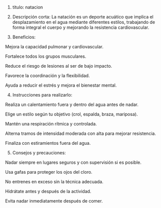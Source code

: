 1. titulo:
natacion

2. Descripción corta:
La natación es un deporte acuático que implica el desplazamiento en el agua mediante diferentes estilos, trabajando de forma integral el cuerpo y mejorando la resistencia cardiovascular.

3. Beneficios:

Mejora la capacidad pulmonar y cardiovascular.

Fortalece todos los grupos musculares.

Reduce el riesgo de lesiones al ser de bajo impacto.

Favorece la coordinación y la flexibilidad.

Ayuda a reducir el estrés y mejora el bienestar mental.

4. Instrucciones para realizarlo:

Realiza un calentamiento fuera y dentro del agua antes de nadar.

Elige un estilo según tu objetivo (crol, espalda, braza, mariposa).

Mantén una respiración rítmica y controlada.

Alterna tramos de intensidad moderada con alta para mejorar resistencia.

Finaliza con estiramientos fuera del agua.

5. Consejos y precauciones:

Nadar siempre en lugares seguros y con supervisión si es posible.

Usa gafas para proteger los ojos del cloro.

No entrenes en exceso sin la técnica adecuada.

Hidrátate antes y después de la actividad.

Evita nadar inmediatamente después de comer.